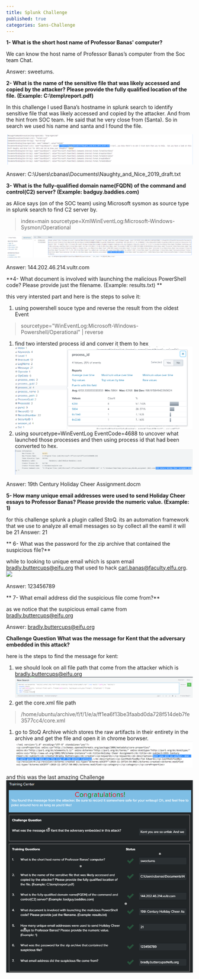 ```yaml
---
title: Splunk Challenge
published: true
categories: Sans-Challenge
---
```


**1- What is the short host name of Professor Banas' computer?**

We can know the host name of Professor Banas’s computer from the Soc team Chat. 

Answer: sweetums.

**2- What is the name of the sensitive file that was likely accessed and copied by the attacker? Please provide the fully qualified location of the file. (Example: C:\temp\report.pdf)**

In this challenge I used Bana’s hostname in splunk search to identify sensitive file that was likely accessed and copied by the attacker. And from the hint from SOC team. He said that he very close from (Santa). So in search we used his name and santa and I found the file.

![](https://raw.githubusercontent.com/Rado0z/Rado0z.github.io/master/assets/Splunk_1.PNG)

Answer: C:\Users\cbanas\Documents\Naughty_and_Nice_2019_draft.txt

**3- What is the fully-qualified domain name(FQDN) of the command and control(C2) server? (Example: badguy.baddies.com)**

as Alice says (on of the SOC team) using Microsoft sysmon as source type in splunk search to find C2 server by.

> index=main sourcetype=XmlWinEventLog:Microsoft-Windows-Sysmon/Operational

![](https://github.com/Rado0z/Rado0z.github.io/blob/master/assets/Splunk_2.PNG)

Answer: 144.202.46.214.vultr.com

**4- What document is involved with launching the malicious PowerShell code? Please provide just the filename. (Example: results.txt) **

this very intersted part and here is the steps to solve it:
1. using powershell souce type and reverse the result from the oldest Event
> sourcetype="WinEventLog:Microsoft-Windows-Powershell/Operational" | reverse
1. find two intersted process id and conver it them to hex
![](https://github.com/Rado0z/Rado0z.github.io/blob/master/assets/Splunk_3_1.PNG)
1. using sourcetype=WinEventLog EventCode=4688 to uncover what launched those processes and then using process id that had been converted to hex.
![](https://github.com/Rado0z/Rado0z.github.io/blob/master/assets/Splunk_3_2.PNG)

Answer: 19th Century Holiday Cheer Assignment.docm

**5- How many unique email addresses were used to send Holiday Cheer essays to Professor Banas? Please provide the numeric value. (Example: 1)**

for this challenge splunk a plugin called StoQ. its an automation framework that we use to analyze all email messages
so by collect all the eamil it will be 21
Answer: 21

** 6- What was the password for the zip archive that contained the suspicious file?**

while to looking to unique email which is spam email bradly.buttercups@eifu.org that used to hack carl.banas@faculty.elfu.org.
![](https://github.com/Rado0z/Rado0z.github.io/blob/master/assets/Splunk_4.PNG)

Answer: 123456789

** 7- What email address did the suspicious file come from?**

as we notice that the suspicious email came from bradly.buttercups@eifu.org

Answer: bradly.buttercups@eifu.org

**Challenge Question**
**What was the message for Kent that the adversary embedded in this attack?**

here is the steps to find the message for kent:
1. we should look on all file path that come from the attacker which is bradly.buttercups@eifu.org
![](https://github.com/Rado0z/Rado0z.github.io/blob/master/assets/Splunk_5.PNG)
1. get the core.xml file path
> /home/ubuntu/archive/f/f/1/e/a/ff1ea6f13be3faabd0da728f514deb7fe3577cc4/core.xml
1. go to StoQ Archive which stores the raw artifacts in their entirety in the archive and get the file and open it in chrome borwser.
![](https://github.com/Rado0z/Rado0z.github.io/blob/master/assets/Splunk_6.PNG)

and this was the last amazing Challenge
![](https://github.com/Rado0z/Rado0z.github.io/blob/master/assets/Splunk_7.PNG)

